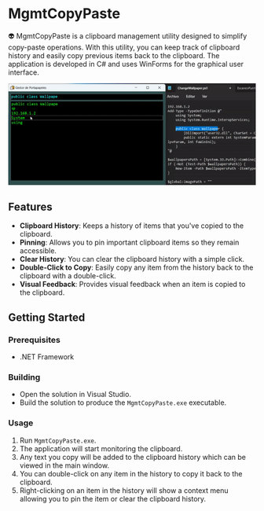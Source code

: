 # MgmtCopyPaste

👽 MgmtCopyPaste is a clipboard management utility designed to simplify copy-paste operations. With this utility, you can keep track of clipboard history and easily copy previous items back to the clipboard. The application is developed in C# and uses WinForms for the graphical user interface.

![GIF](IMG/GIF.gif)

## Features

- **Clipboard History**: Keeps a history of items that you've copied to the clipboard.
- **Pinning**: Allows you to pin important clipboard items so they remain accessible.
- **Clear History**: You can clear the clipboard history with a simple click.
- **Double-Click to Copy**: Easily copy any item from the history back to the clipboard with a double-click.
- **Visual Feedback**: Provides visual feedback when an item is copied to the clipboard.

## Getting Started

### Prerequisites

- .NET Framework

### Building

- Open the solution in Visual Studio.
- Build the solution to produce the `MgmtCopyPaste.exe` executable.

### Usage

1. Run `MgmtCopyPaste.exe`.
2. The application will start monitoring the clipboard.
3. Any text you copy will be added to the clipboard history which can be viewed in the main window.
4. You can double-click on any item in the history to copy it back to the clipboard.
5. Right-clicking on an item in the history will show a context menu allowing you to pin the item or clear the clipboard history.




